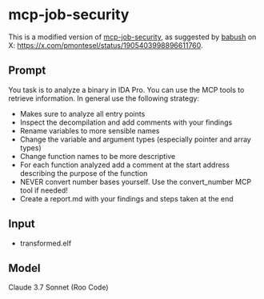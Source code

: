 # mcp-job-security

This is a modified version of [mcp-job-security](https://github.com/thebabush/mcp-job-security), as suggested by [babush](https://linktr.ee/thebabush) on X: https://x.com/pmontesel/status/1905403998896611760.

## Prompt

You task is to analyze a binary in IDA Pro. You can use the MCP tools to retrieve information. In general use the following strategy:
- Makes sure to analyze all entry points
- Inspect the decompilation and add comments with your findings
- Rename variables to more sensible names
- Change the variable and argument types (especially pointer and array types)
- Change function names to be more descriptive
- For each function analyzed add a comment at the start address describing the purpose of the function
- NEVER convert number bases yourself. Use the convert_number MCP tool if needed!
- Create a report.md with your findings and steps taken at the end

## Input

- transformed.elf

## Model

Claude 3.7 Sonnet (Roo Code)
